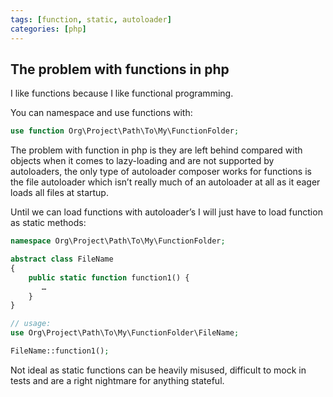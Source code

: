 ```yaml
---
tags: [function, static, autoloader]
categories: [php]
---
```


## The problem with functions in php

I like functions because I like functional programming. 

You can namespace and use functions with:

```php
use function Org\Project\Path\To\My\FunctionFolder;
```

The problem with  function in php is they are left behind compared with objects when it comes to lazy-loading and are not supported by autoloaders, the only type of autoloader composer works for functions is the file autoloader which isn’t really much of an autoloader at all as it eager loads all files at startup.

Until we can load functions with autoloader’s I will just have to load function as static methods:
```php
namespace Org\Project\Path\To\My\FunctionFolder;

abstract class FileName
{
    public static function function1() {
       …
    }
}

// usage:
use Org\Project\Path\To\My\FunctionFolder\FileName;

FileName::function1();

```

Not ideal as static functions can be heavily misused, difficult to mock in tests and are a right nightmare for anything stateful.